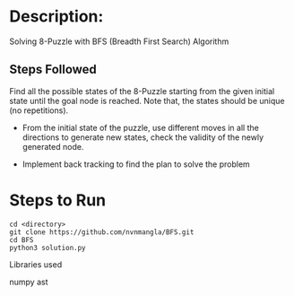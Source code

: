 # Description:
Solving 8-Puzzle with BFS (Breadth First Search) Algorithm 

## Steps Followed 
Find all the possible states of the 8-Puzzle starting from
the given initial state until the goal node is reached. Note
that, the states should be unique (no repetitions).

- From the initial state of the puzzle, use different moves
in all the directions to generate new states, check the
validity of the newly generated node.


- Implement back tracking to find the plan to solve the
problem

# Steps to Run

```
cd <directory>
git clone https://github.com/nvnmangla/BFS.git
cd BFS
python3 solution.py 
```
Libraries used 

numpy 
ast
